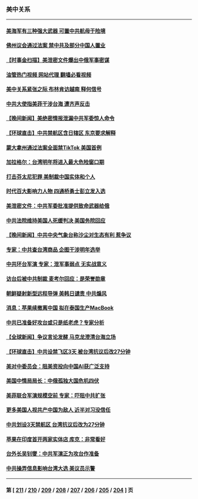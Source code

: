 ### 美中关系
---
#### [美海军有三种强大武器 可置中共航母于险境](../../pages/nf1412576/n13970837.md?04162045) 
#### [佛州议会通过法案 禁中共及部分中国人置业](../../pages/nf1412576/n13973740.md?04162045) 
#### [【时事金扫描】美泄密文件爆出中俄军事密谋](../../pages/nf1412576/n13973567.md?04162045) 
#### [油管热门视频 网站代理 翻墙必看视频](http://138.2.39.72:81/youtube.html?epic-marker?04162045)
#### [美中关系紧张之际 布林肯访越南 释何信号](../../pages/nf1412576/n13973687.md?04162045) 
#### [中共大使指美菲干涉台海 遭齐声反击](../../pages/nf1412576/n13973677.md?04162045) 
#### [【晚间新闻】美绝密情报泄漏中共军委惊人命令](../../pages/nf1412576/n13973445.md?04162045) 
#### [【环球直击】中共禁航区含日辖区 东京要求解释](../../pages/nf1412576/n13973443.md?04162045) 
#### [蒙大拿州通过法案全面禁TikTok 美国首例](../../pages/nf1412576/n13973431.md?04162045) 
#### [加拉格尔：台湾明年将进入最大危险窗口期](../../pages/nf1412576/n13973088.md?04162045) 
#### [打击芬太尼犯罪 美制裁中国实体和个人](../../pages/nf1412576/n13973042.md?04162045) 
#### [时代百大影响力人物 四通桥勇士彭立发入选](../../pages/nf1412576/n13973026.md?04162045) 
#### [美泄密文件：中共军委批准提供致命武器给俄](../../pages/nf1412576/n13973043.md?04162045) 
#### [中共法院维持美国人死缓判决 美国务院回应](../../pages/nf1412576/n13973017.md?04162045) 
#### [【晚间新闻】中共中央气象台称沙尘对生态有利 惹争议](../../pages/nf1412576/n13972317.md?04162045) 
#### [专家：中共查台湾商品 企图干涉明年选举](../../pages/nf1412576/n13971626.md?04162045) 
#### [中共环台军演 专家：泄军事弱点 无实战意义](../../pages/nf1412576/n13971468.md?04162045) 
#### [访台后被中共制裁 麦考尔回应：是荣誉勋章](../../pages/nf1412576/n13972263.md?04162045) 
#### [朝鲜疑射新型远程导弹 美韩日谴责 中共煽风](../../pages/nf1412576/n13971982.md?04162045) 
#### [消息：苹果续撤离中国 拟在泰国生产MacBook](../../pages/nf1412576/n13971918.md?04162045) 
#### [中共已准备好攻台或只是纸老虎？专家分析](../../pages/nf1412576/n13971832.md?04162045) 
#### [【全球新闻】争议言论发酵 马克龙澄清台海立场](../../pages/nf1412576/n13971906.md?04162045) 
#### [【环球直击】中共设禁飞区3天 被台湾抗议后改27分钟](../../pages/nf1412576/n13971444.md?04162045) 
#### [美对中委员会：阻美资投向中国AI获广泛支持](../../pages/nf1412576/n13971564.md?04162045) 
#### [美国中情局局长：中俄孤独大国危机四伏](../../pages/nf1412576/n13971460.md?04162045) 
#### [美菲联合军演规模空前 专家：吓阻中共扩张](../../pages/nf1412576/n13971467.md?04162045) 
#### [更多美国人视共产中国为敌人 近半对习没信任](../../pages/nf1412576/n13971452.md?04162045) 
#### [中共划设3天禁航区 台湾抗议后改为27分钟](../../pages/nf1412576/n13971393.md?04162045) 
#### [苹果在印度首开两家实体店 库克：非常看好](../../pages/nf1412576/n13971299.md?04162045) 
#### [台外长吴钊燮：中共军演正为攻台作准备](../../pages/nf1412576/n13971176.md?04162045) 
#### [中共操弄信息影响台湾大选 美议员示警](../../pages/nf1412576/n13970822.md?04162045) 

---
#### 第 [ [211](./211.md?04162045) / [210](./210.md?04162045) / [209](./209.md?04162045) / [208](./208.md?04162045) / [207](./207.md?04162045) / [206](./206.md?04162045) / [205](./205.md?04162045) / [204](./204.md?04162045) ] 页
